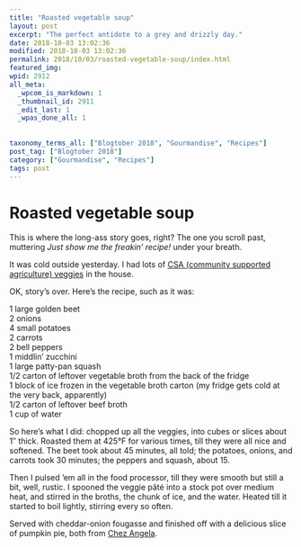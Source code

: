 ```yaml
---
title: "Roasted vegetable soup"
layout: post
excerpt: "The perfect antidote to a grey and drizzly day."
date: 2018-10-03 13:02:36
modified: 2018-10-03 13:02:36
permalink: 2018/10/03/roasted-vegetable-soup/index.html
featured_img: 
wpid: 2912
all_meta: 
  _wpcom_is_markdown: 1
  _thumbnail_id: 2911
  _edit_last: 1
  _wpas_done_all: 1
  
  
taxonomy_terms_all: ["Blogtober 2018", "Gourmandise", "Recipes"]
post_tag: ["Blogtober 2018"]
category: ["Gourmandise", "Recipes"]
tags: post
---
```


# Roasted vegetable soup

This is where the long-ass story goes, right? The one you scroll past, muttering *Just show me the freakin’* *recipe!* under your breath.

It was cold outside yesterday. I had lots of [CSA (community supported agriculture) veggies](https://www.facebook.com/Maple-Valley-Farms-354805024553483/) in the house.

OK, story’s over. Here’s the recipe, such as it was:

1 large golden beet  
2 onions  
4 small potatoes  
2 carrots  
2 bell peppers  
1 middlin’ zucchini  
1 large patty-pan squash  
1/2 carton of leftover vegetable broth from the back of the fridge  
1 block of ice frozen in the vegetable broth carton (my fridge gets cold at the very back, apparently)  
1/2 carton of leftover beef broth  
1 cup of water

So here’s what I did: chopped up all the veggies, into cubes or slices about 1″ thick. Roasted them at 425°F for various times, till they were all nice and softened. The beet took about 45 minutes, all told; the potatoes, onions, and carrots took 30 minutes; the peppers and squash, about 15.

Then I pulsed ’em all in the food processor, till they were smooth but still a bit, well, rustic. I spooned the veggie pâté into a stock pot over medium heat, and stirred in the broths, the chunk of ice, and the water. Heated till it started to boil lightly, stirring every so often.

Served with cheddar-onion fougasse and finished off with a delicious slice of pumpkin pie, both from [Chez Angela](https://chezangela.ca/).
